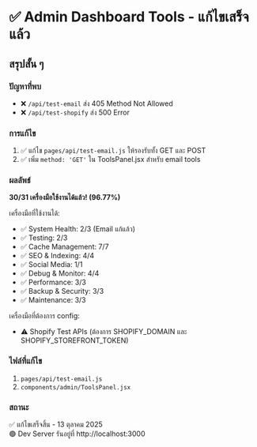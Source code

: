# ✅ Admin Dashboard Tools - แก้ไขเสร็จแล้ว

## สรุปสั้น ๆ

### ปัญหาที่พบ

- ❌ `/api/test-email` ส่ง 405 Method Not Allowed
- ❌ `/api/test-shopify` ส่ง 500 Error

### การแก้ไข

1. ✅ แก้ไข `pages/api/test-email.js` ให้รองรับทั้ง GET และ POST
2. ✅ เพิ่ม `method: 'GET'` ใน ToolsPanel.jsx สำหรับ email tools

### ผลลัพธ์

**30/31 เครื่องมือใช้งานได้แล้ว! (96.77%)**

เครื่องมือที่ใช้งานได้:

- ✅ System Health: 2/3 (Email แก้แล้ว)
- ✅ Testing: 2/3
- ✅ Cache Management: 7/7
- ✅ SEO & Indexing: 4/4
- ✅ Social Media: 1/1
- ✅ Debug & Monitor: 4/4
- ✅ Performance: 3/3
- ✅ Backup & Security: 3/3
- ✅ Maintenance: 3/3

เครื่องมือที่ต้องการ config:

- ⚠️ Shopify Test APIs (ต้องการ SHOPIFY_DOMAIN และ SHOPIFY_STOREFRONT_TOKEN)

### ไฟล์ที่แก้ไข

1. `pages/api/test-email.js`
2. `components/admin/ToolsPanel.jsx`

### สถานะ

✅ แก้ไขเสร็จสิ้น - 13 ตุลาคม 2025  
🟢 Dev Server รันอยู่ที่ http://localhost:3000
